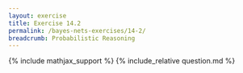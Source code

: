 ```yaml
---
layout: exercise
title: Exercise 14.2
permalink: /bayes-nets-exercises/14-2/
breadcrumb: Probabilistic Reasoning
---
```


{% include mathjax_support %}
{% include_relative question.md %}
